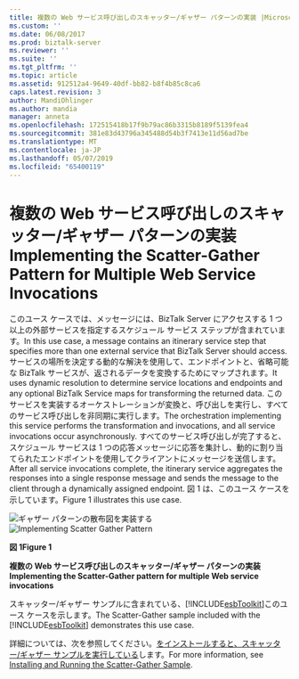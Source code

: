 ```yaml
---
title: 複数の Web サービス呼び出しのスキャッター/ギャザー パターンの実装 |Microsoft Docs
ms.custom: ''
ms.date: 06/08/2017
ms.prod: biztalk-server
ms.reviewer: ''
ms.suite: ''
ms.tgt_pltfrm: ''
ms.topic: article
ms.assetid: 912512a4-9649-40df-bb82-b8f4b85c8ca6
caps.latest.revision: 3
author: MandiOhlinger
ms.author: mandia
manager: anneta
ms.openlocfilehash: 172515418b17f9b79ac86b3315b8189f5139fea4
ms.sourcegitcommit: 381e83d43796a345488d54b3f7413e11d56ad7be
ms.translationtype: MT
ms.contentlocale: ja-JP
ms.lasthandoff: 05/07/2019
ms.locfileid: "65400119"
---
```

# <a name="implementing-the-scatter-gather-pattern-for-multiple-web-service-invocations"></a><span data-ttu-id="eb8a6-102">複数の Web サービス呼び出しのスキャッター/ギャザー パターンの実装</span><span class="sxs-lookup"><span data-stu-id="eb8a6-102">Implementing the Scatter-Gather Pattern for Multiple Web Service Invocations</span></span>
<span data-ttu-id="eb8a6-103">このユース ケースでは、メッセージには、BizTalk Server にアクセスする 1 つ以上の外部サービスを指定するスケジュール サービス ステップが含まれています。</span><span class="sxs-lookup"><span data-stu-id="eb8a6-103">In this use case, a message contains an itinerary service step that specifies more than one external service that BizTalk Server should access.</span></span> <span data-ttu-id="eb8a6-104">サービスの場所を決定する動的な解決を使用して、エンドポイントと、省略可能な BizTalk サービスが、返されるデータを変換するためにマップされます。</span><span class="sxs-lookup"><span data-stu-id="eb8a6-104">It uses dynamic resolution to determine service locations and endpoints and any optional BizTalk Service maps for transforming the returned data.</span></span> <span data-ttu-id="eb8a6-105">このサービスを実装するオーケストレーションが変換と、呼び出しを実行し、すべてのサービス呼び出しを非同期に実行します。</span><span class="sxs-lookup"><span data-stu-id="eb8a6-105">The orchestration implementing this service performs the transformation and invocations, and all service invocations occur asynchronously.</span></span> <span data-ttu-id="eb8a6-106">すべてのサービス呼び出しが完了すると、スケジュール サービスは 1 つの応答メッセージに応答を集計し、動的に割り当てられたエンドポイントを使用してクライアントにメッセージを送信します。</span><span class="sxs-lookup"><span data-stu-id="eb8a6-106">After all service invocations complete, the itinerary service aggregates the responses into a single response message and sends the message to the client through a dynamically assigned endpoint.</span></span> <span data-ttu-id="eb8a6-107">図 1 は、このユース ケースを示しています。</span><span class="sxs-lookup"><span data-stu-id="eb8a6-107">Figure 1 illustrates this use case.</span></span>  
  
 <span data-ttu-id="eb8a6-108">![ギャザー パターンの散布図を実装する](../esb-toolkit/media/ch3-implementingscatter.gif "Ch3 ImplementingScatter")</span><span class="sxs-lookup"><span data-stu-id="eb8a6-108">![Implementing Scatter Gather Pattern](../esb-toolkit/media/ch3-implementingscatter.gif "Ch3-ImplementingScatter")</span></span>  
  
 <span data-ttu-id="eb8a6-109">**図 1**</span><span class="sxs-lookup"><span data-stu-id="eb8a6-109">**Figure 1**</span></span>  
  
 <span data-ttu-id="eb8a6-110">**複数の Web サービス呼び出しのスキャッター/ギャザー パターンの実装**</span><span class="sxs-lookup"><span data-stu-id="eb8a6-110">**Implementing the Scatter-Gather pattern for multiple Web service invocations**</span></span>  
  
 <span data-ttu-id="eb8a6-111">スキャッター/ギャザー サンプルに含まれている、[!INCLUDE[esbToolkit](../includes/esbtoolkit-md.md)]このユース ケースを示します。</span><span class="sxs-lookup"><span data-stu-id="eb8a6-111">The Scatter-Gather sample included with the [!INCLUDE[esbToolkit](../includes/esbtoolkit-md.md)] demonstrates this use case.</span></span>  
  
 <span data-ttu-id="eb8a6-112">詳細については、次を参照してください。[をインストールすると、スキャッター/ギャザー サンプルを実行している](../esb-toolkit/installing-and-running-the-scatter-gather-sample.md)します。</span><span class="sxs-lookup"><span data-stu-id="eb8a6-112">For more information, see [Installing and Running the Scatter-Gather Sample](../esb-toolkit/installing-and-running-the-scatter-gather-sample.md).</span></span>